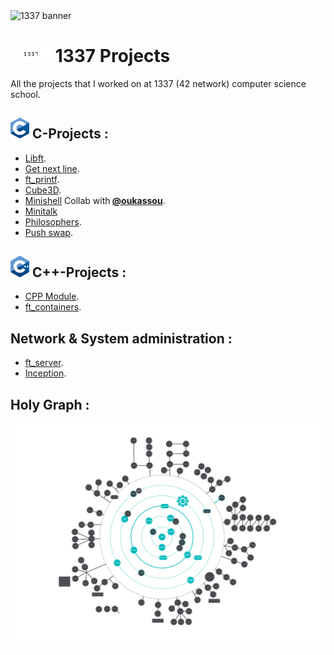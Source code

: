 <img src="./img/1337BannerGif.gif" alt="1337 banner">


# <img src="./img/1337-logo.jpeg" width="65" alt="1337 school logo"> **1337 Projects**
All the projects that I worked on at 1337 (42 network) computer science school.

## <img src="./img/C-logo.png" width="30" alt="C programing logo"> C-Projects :

<ul>
	<li><a href="./Libft">Libft</a>.</li>
	<li><a href="./Get_next_line">Get next line</a>.</li>
	<li><a href="./ft_printf">ft_printf</a>.</li>
	<li><a href="./Cube3D/">Cube3D</a>.</li>
	<li><a href="./minishell">Minishell</a> Collab with<strong> <a href="https://github.com/moukasso">@oukassou</a></strong>.</li>
	<li><a href="./minitalk">Minitalk</a></li>
	<li><a href="./Philosophers">Philosophers</a>.</li>
	<li><a href="./push_swap">Push swap</a>.</li>
</ul>

## <img src="./img/CPP-logo.png" width="30" alt="CPP programing logo"> C++-Projects :

<ul>
	<li><a href="./CPP Module">CPP Module</a>.</li>
	<li><a href="./ft_containers">ft_containers</a>.</li>
</ul>

## Network & System administration :

<ul>
	<li><a href="./ft_server">ft_server</a>.</li>
	<li><a href="./Inception">Inception</a>.</li>
</ul>

## Holy Graph :
![CPP programing logo](./img/42Cursus.png)
